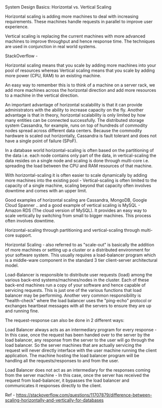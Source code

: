 
System Design Basics: Horizontal vs. Vertical Scaling

Horizontal scaling is adding more machines to deal with increasing requirements. These machines handle requests in parallel to improve user experience. 

Vertical scaling is replacing the current machines with more advanced machines to improve throughput and hence response time. The techniques are used in conjunction in real world systems.


StackOverflow -

Horizontal scaling means that you scale by adding more machines into your pool of resources whereas Vertical scaling means that you scale by adding more power (CPU, RAM) to an existing machine.

An easy way to remember this is to think of a machine on a server rack, we add more machines across the horizontal direction and add more resources to a machine in the vertical direction.

An important advantage of horizontal scalability is that it can provide administrators with the ability to increase capacity on the fly. Another advantage is that in theory, horizontal scalability is only limited by how many entities can be connected successfully. The distributed storage system Cassandra, for example, runs on top of hundreds of commodity nodes spread across different data centers. Because the commodity hardware is scaled out horizontally, Cassandra is fault tolerant and does not have a single point of failure (SPoF).

In a database world horizontal-scaling is often based on the partitioning of the data i.e. each node contains only part of the data, in vertical-scaling the data resides on a single node and scaling is done through multi-core i.e. spreading the load between the CPU and RAM resources of that machine.

With horizontal-scaling it is often easier to scale dynamically by adding more machines into the existing pool - Vertical-scaling is often limited to the capacity of a single machine, scaling beyond that capacity often involves downtime and comes with an upper limit.

Good examples of horizontal scaling are Cassandra, MongoDB, Google Cloud Spanner .. and a good example of vertical scaling is MySQL - Amazon RDS (The cloud version of MySQL). It provides an easy way to scale vertically by switching from small to bigger machines. This process often involves downtime.

Horizontal-scaling through partitioning and vertical-scaling through multi-core support.


Horizontal Scaling - also referred to as "scale-out" is basically the addition of more machines or setting up a cluster or a distributed environment for your software system. This usually requires a load-balancer program which is a middle-ware component in the standard 3 tier client-server architectural model.

Load-Balancer is responsible to distribute user requests (load) among the various back-end systems/machines/nodes in the cluster. Each of these back-end machines run a copy of your software and hence capable of servicing requests. This is just one of the various functions that load balancer may be performing. Another very common responsibility is "health-check" where the load balancer uses the "ping-echo" protocol or exchanges heartbeat messages with all the servers to ensure they are up and running fine.

The request-response can also be done in 2 different ways:

Load Balancer always acts as an intermediary program for every response - In this case, once the request has been handed over to the server by the load balancer, any response from the server to the user will go through the load balancer. So the server machines that are actually servicing the request will never directly interface with the user machine running the client application. The machine hosting the load balancer program will be handling all the requests/responses to and from the user.

Load Balancer does not act as an intermediary for the responses coming from the server machine - In this case, once the server has received the request from load-balancer, it bypasses the load balancer and communicates it responses directly to the client.

Ref -  https://stackoverflow.com/questions/11707879/difference-between-scaling-horizontally-and-vertically-for-databases